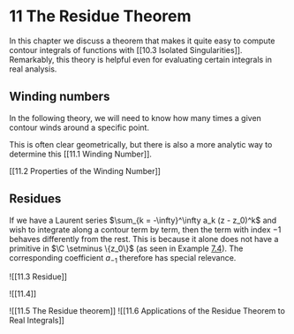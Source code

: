 # 11 The Residue Theorem

In this chapter we discuss a theorem that makes it quite easy to compute contour integrals of functions with [[10.3 Isolated Singularities]]. Remarkably, this theory is helpful even for evaluating certain integrals in real analysis.

## Winding numbers

In the following theory, we will need to know how many times a given contour winds around a specific point. 

This is often clear geometrically, but there is also a more analytic way to determine this [[11.1 Winding Number]].

[[11.2 Properties of the Winding Number]]

## Residues

If we have a Laurent series $\sum_{k = -\infty}^\infty a_k (z - z_0)^k$ and wish to integrate along a contour term by term, then the term with index $-1$ behaves differently from the rest. This is because it alone does not have a primitive in $\C \setminus \{z_0\}$ (as seen in Example [7.4](the-local-cauchy-theorem.html#exm:pole)). The corresponding coefficient $a_{-1}$ therefore has special relevance.

![[11.3 Residue]]

![[11.4]]

![[11.5 The Residue theorem]]
![[11.6 Applications of the Residue Theorem to Real Integrals]]